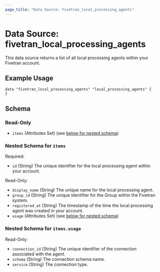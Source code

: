```yaml
---
page_title: "Data Source: fivetran_local_processing_agents"
---
```


# Data Source: fivetran_local_processing_agents

This data source returns a list of all local processing agents within your Fivetran account.

## Example Usage

```hcl
data "fivetran_local_processing_agents" "local_processing_agents" {
}
```

<!-- schema generated by tfplugindocs -->
## Schema

### Read-Only

- `items` (Attributes Set) (see [below for nested schema](#nestedatt--items))

<a id="nestedatt--items"></a>
### Nested Schema for `items`

Required:

- `id` (String) The unique identifier for the local processing agent within your account.

Read-Only:

- `display_name` (String) The unique name for the local processing agent.
- `group_id` (String) The unique identifier for the Group within the Fivetran system.
- `registered_at` (String) The timestamp of the time the local processing agent was created in your account.
- `usage` (Attributes Set) (see [below for nested schema](#nestedatt--items--usage))

<a id="nestedatt--items--usage"></a>
### Nested Schema for `items.usage`

Read-Only:

- `connection_id` (String) The unique identifier of the connection associated with the agent.
- `schema` (String) The connection schema name.
- `service` (String) The connection type.